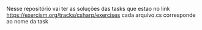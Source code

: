 Nesse repositório vai ter as soluções das tasks que estao no link https://exercism.org/tracks/csharp/exercises
cada arquivo.cs corresponde ao nome da task 